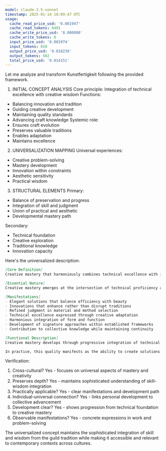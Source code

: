 ```yaml
---
model: claude-3.5-sonnet
timestamp: 2025-01-14 18:09:47 UTC
usage:
  cache_read_price_usd: '0.001947'
  cache_read_tokens: 6491
  cache_write_price_usd: '0.000000'
  cache_write_tokens: 0
  input_price_usd: '0.001974'
  input_tokens: 658
  output_price_usd: '0.010230'
  output_tokens: 682
  total_price_usd: '0.014151'
---
```


Let me analyze and transform Kunstfertigkeit following the provided framework.

1. INITIAL CONCEPT ANALYSIS
Core principle: Integration of technical excellence with creative wisdom
Functions: 
- Balancing innovation and tradition
- Guiding creative development
- Maintaining quality standards
- Advancing craft knowledge
Systemic role:
- Ensures craft evolution
- Preserves valuable traditions
- Enables adaptation
- Maintains excellence

2. UNIVERSALIZATION MAPPING
Universal experiences:
- Creative problem-solving
- Mastery development
- Innovation within constraints
- Aesthetic sensitivity
- Practical wisdom

3. STRUCTURAL ELEMENTS
Primary:
- Balance of preservation and progress
- Integration of skill and judgment
- Union of practical and aesthetic
- Developmental mastery path

Secondary:
- Technical foundation
- Creative exploration
- Traditional knowledge
- Innovation capacity

Here's the universalized description:

```markdown
[Core Definition]
Creative mastery that harmoniously combines technical excellence with innovative wisdom, manifesting as the ability to advance practice while honoring established foundations. It represents the integration of skill, judgment, and aesthetic sensitivity in purposeful creation and problem-solving.

[Essential Nature]
Creative mastery emerges at the intersection of technical proficiency and mature judgment, where deep understanding of fundamentals enables meaningful innovation. It manifests as the capacity to navigate between preservation and progress, finding optimal solutions that respect established wisdom while advancing practice. This quality represents the highest integration of practical skill, aesthetic sensitivity, and creative wisdom, enabling both maintenance of standards and evolution of practice.

[Manifestations]
- Elegant solutions that balance efficiency with beauty
- Innovations that enhance rather than disrupt traditions
- Refined judgment in material and method selection
- Technical excellence expressed through creative adaptation
- Harmonious integration of form and function
- Development of signature approaches within established frameworks
- Contribution to collective knowledge while maintaining continuity

[Functional Description]
Creative mastery develops through progressive integration of technical skill, practical experience, and refined judgment. Initially rooted in fundamental competence, it evolves through experimental application and reflective practice, gradually incorporating deeper understanding of principles and possibilities. This development enables increasingly sophisticated navigation between traditional wisdom and innovative potential.

In practice, this quality manifests as the ability to create solutions that simultaneously honor established standards while advancing the field. It enables practitioners to contribute meaningful innovations that enhance rather than disrupt traditions, resulting in developments that are both novel and sustainable. This balance ensures both preservation of valuable knowledge and healthy evolution of practice.
```

Verification:
1. Cross-cultural? Yes - focuses on universal aspects of mastery and creativity
2. Preserves depth? Yes - maintains sophisticated understanding of skill-wisdom integration
3. Practically applicable? Yes - clear manifestations and development path
4. Individual-universal connection? Yes - links personal development to collective advancement
5. Development clear? Yes - shows progression from technical foundation to creative mastery
6. Observable manifestations? Yes - concrete expressions in work and problem-solving

The universalized concept maintains the sophisticated integration of skill and wisdom from the guild tradition while making it accessible and relevant to contemporary contexts across cultures.